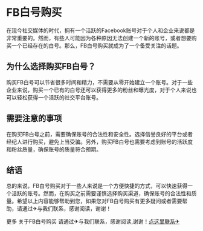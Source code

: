 # FB白号购买

在现今社交媒体的时代，拥有一个活跃的Facebook账号对于个人和企业来说都是非常重要的。然而，有些人可能因为各种原因无法创建一个新的账号，或者想要购买一个已经存在的白号。那么，FB白号购买就成为了一个备受关注的话题。

## 为什么选择购买FB白号？

购买FB白号可以节省很多时间和精力，不需要从零开始建立一个账号。对于一些企业来说，购买一个已有的白号还可以获得更多的粉丝和曝光度，对于个人来说也可以轻松获得一个活跃的社交平台账号。

## 需要注意的事项

在购买FB白号之前，需要确保账号的合法性和安全性。选择信誉良好的平台或者经纪人进行购买，避免上当受骗。另外，购买FB白号也需要考虑到账号的活跃度和粉丝质量，确保账号的质量符合预期。

## 结语

总的来说，FB白号购买对于一些人来说是一个方便快捷的方式，可以快速获得一个活跃的账号。然而，在购买之前需要谨慎选择购买渠道，确保账号的合法性和质量。希望以上内容能够帮助到您，如果您对FB白号购买有更多疑问或者需要帮助，请通过✈与我们联系，感谢阅读，谢谢！

更多 关于FB白号购买 请通过✈与我们联系，感谢阅读,谢谢！[点这里联系✈](https://add.k02.cc)